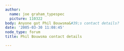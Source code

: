 ```yaml
---
author:
  name: joe graham_typespec
  picture: 110322
body: Anyone got Phil Bouwsma&#39;s contact details?
date: '2005-03-30 11:08:45'
node_type: forum
title: Phil Bouwsma contact details

---
```

